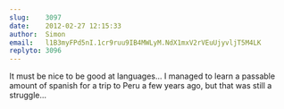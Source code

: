 ```yaml
---
slug:    3097
date:    2012-02-27 12:15:33
author:  Simon
email:   l1B3myFPd5nI.1cr9ruu9IB4MWLyM.NdX1mxV2rVEuUjyvljT5M4LK
replyto: 3096
---
```


It must be nice to be good at languages... I managed to learn a
passable amount of spanish for a trip to Peru a few years ago, but
that was still a struggle...
